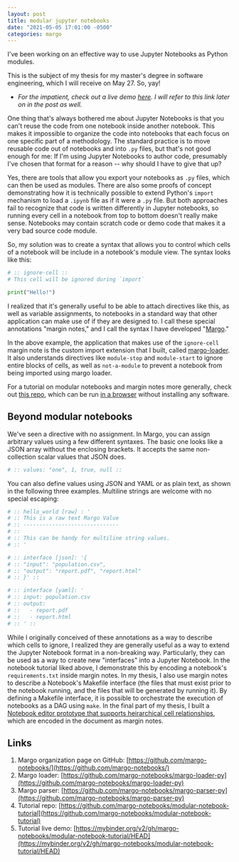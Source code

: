 ```yaml
---
layout: post
title: modular jupyter notebooks
date: "2021-05-05 17:01:00 -0500"
categories: margo
---
```


I've been working on an effective way to use Jupyter Notebooks as Python modules.

This is the subject of my thesis for my master's degree in software
engineering, which I will receive on May 27. So, yay!

* *For the impatient, check out a live demo
   [here](https://mybinder.org/v2/gh/margo-notebooks/modular-notebook-tutorial/HEAD). I
   will refer to this link later on in the post as well.*

One thing that's always bothered me about Jupyter Notebooks is that you can't
reuse the code from one notebook inside another notebook. This makes it
impossible to organize the code into notebooks that each focus on one specific
part of a methodology. The standard practice is to move reusable code out of
notebooks and into `.py` files, but that's not good enough for me: If I'm using
Jupyter Notebooks to author code, presumably I've chosen that format for a
reason -- why should I have to give that up?

Yes, there are tools that allow you export your notebooks as `.py` files, which
can then be used as modules. There are also some proofs of concept demonstrating
how it is technically possible to extend Python's `import` mechanism to load a
`.ipynb` file as if it were a `.py` file. But both approaches fail to recognize
that code is written differently in Jupyter notebooks, so running every cell in
a notebook from top to bottom doesn't really make sense. Notebooks may contain
scratch code or demo code that makes it a very bad source code module.

So, my solution was to create a syntax that allows you to control which cells of
a notebook will be include in a notebook's module view. The syntax looks like
this:

```python
# :: ignore-cell ::
# This cell will be ignored during `import`

print("Hello!")

```

I realized that it's generally useful to be able to attach directives like this,
as well as variable assignments, to notebooks in a standard way that other
application can make use of if they are designed to. I call these special
annotations "margin notes," and I call the syntax I have developed
"[Margo](https://github.com/margo-notebooks)."

In the above example, the application that makes use of the `ignore-cell` margin
note is the custom import extension that I built, called
[margo-loader](https://github.com/margo-notebooks/margo-loader-py). It also
understands directives like `module-stop` and `module-start` to ignore entire
blocks of cells, as well as `not-a-module` to prevent a notebook from being
imported using margo loader.

For a tutorial on modular notebooks and margin notes more generally, check out
[this repo](https://github.com/margo-notebooks/modular-notebook-tutorial), which
can be run [in a
browser](https://mybinder.org/v2/gh/margo-notebooks/modular-notebook-tutorial/HEAD)
without installing any software.

## Beyond modular notebooks

We've seen a directive with no assignment. In Margo, you can assign arbitrary
values using a few different syntaxes. The basic one looks like a JSON array
without the enclosing brackets. It accepts the same non-collection scalar
values that JSON does.

```python
# :: values: "one", 1, true, null ::
```

You can also define values using JSON and YAML or as plain text, as shown in the
following three examples. Multiline strings are welcome with no special
escaping:

```python
# :: hello_world [raw] : '
# :: This is a raw text Margo Value
# :: ------------------------------
# :: 
# :: This can be handy for multiline string values.
# :: '
```

```python
# :: interface [json]: '{
# :: "input": "population.csv",
# :: "output": "report.pdf", "report.html"
# :: }' ::
```

```python
# :: interface [yaml]: '
# :: input: population.csv
# :: output:
# ::   - report.pdf
# ::   - report.html
# :: ' ::
```

While I originally conceived of these annotations as a way to describe which
cells to ignore, I realized they are generally useful as a way to extend the
Jupyter Notebook format in a non-breaking way. Particularly, they can be used as
a way to create new "interfaces" into a Jupyter Notebook. In the notebook
tutorial liked above, I demonstrate this by encoding a notebook's
`requirements.txt` inside margin notes. In my thesis, I also use margin notes to
describe a Notebook's Makefile interface (the files that must exist prior to the
notebook running, and the files that will be generated by running it). By
defining a Makefile interface, it is possible to orchestrate the execution of
notebooks as a DAG using `make`. In the final part of my thesis, I built a
[Notebook editor prototype that supports heirarchical cell
relationships](https://margo-editor.netlify.app/), which are encoded in the
document as margin notes.

## Links

1. Margo organization page on GitHub:
[https://github.com/margo-notebooks/](https://github.com/margo-notebooks/)
2. Margo loader:
[https://github.com/margo-notebooks/margo-loader-py](https://github.com/margo-notebooks/margo-loader-py)
3. Margo parser:
[https://github.com/margo-notebooks/margo-parser-py](https://github.com/margo-notebooks/margo-parser-py)
3. Tutorial repo: [https://github.com/margo-notebooks/modular-notebook-tutorial](https://github.com/margo-notebooks/modular-notebook-tutorial)
4. Tutorial live demo: [https://mybinder.org/v2/gh/margo-notebooks/modular-notebook-tutorial/HEAD](https://mybinder.org/v2/gh/margo-notebooks/modular-notebook-tutorial/HEAD)
